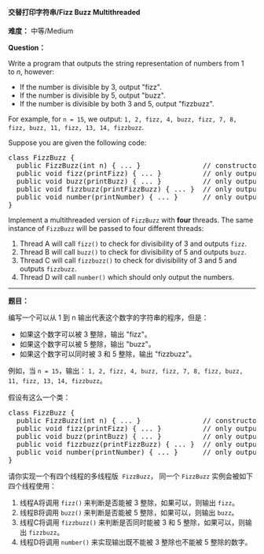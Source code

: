 #### 交替打印字符串/Fizz Buzz Multithreaded
**难度：** 中等/Medium

**Question：** 

<p>Write a program that outputs the string representation of numbers from 1 to&nbsp;<i>n</i>, however:</p>

<ul>
	<li>If the number is divisible by 3, output &quot;fizz&quot;.</li>
	<li>If the number is divisible by 5, output&nbsp;&quot;buzz&quot;.</li>
	<li>If the number is divisible by both 3 and 5, output&nbsp;&quot;fizzbuzz&quot;.</li>
</ul>

<p>For example, for&nbsp;<code>n = 15</code>, we output:&nbsp;<code>1, 2, fizz, 4, buzz, fizz, 7, 8, fizz, buzz, 11, fizz, 13, 14, fizzbuzz</code>.</p>

<p>Suppose you are given the following code:</p>

<pre>
class FizzBuzz {
&nbsp; public FizzBuzz(int n) { ... }&nbsp;              // constructor
  public void fizz(printFizz) { ... }          // only output &quot;fizz&quot;
  public void buzz(printBuzz) { ... }          // only output &quot;buzz&quot;
  public void fizzbuzz(printFizzBuzz) { ... }  // only output &quot;fizzbuzz&quot;
  public void number(printNumber) { ... }      // only output the numbers
}</pre>

<p>Implement a multithreaded version of <code>FizzBuzz</code> with <strong>four</strong> threads. The same instance of <code>FizzBuzz</code> will be passed to four different threads:</p>

<ol>
	<li>Thread A will call&nbsp;<code>fizz()</code>&nbsp;to check for divisibility of 3 and outputs&nbsp;<code>fizz</code>.</li>
	<li>Thread B will call&nbsp;<code>buzz()</code>&nbsp;to check for divisibility of 5 and outputs&nbsp;<code>buzz</code>.</li>
	<li>Thread C will call <code>fizzbuzz()</code>&nbsp;to check for divisibility of 3 and 5 and outputs&nbsp;<code>fizzbuzz</code>.</li>
	<li>Thread D will call <code>number()</code> which should only output the numbers.</li>
</ol>


------

**题目：** 
<p>编写一个可以从 1 到 n 输出代表这个数字的字符串的程序，但是：</p>

<ul>
	<li>如果这个数字可以被 3 整除，输出 &quot;fizz&quot;。</li>
	<li>如果这个数字可以被 5 整除，输出&nbsp;&quot;buzz&quot;。</li>
	<li>如果这个数字可以同时被 3 和 5 整除，输出 &quot;fizzbuzz&quot;。</li>
</ul>

<p>例如，当&nbsp;<code>n = 15</code>，输出：&nbsp;<code>1, 2, fizz, 4, buzz, fizz, 7, 8, fizz, buzz, 11, fizz, 13, 14, fizzbuzz</code>。</p>

<p>假设有这么一个类：</p>

<pre>class FizzBuzz {
&nbsp; public FizzBuzz(int n) { ... }&nbsp;              // constructor
  public void fizz(printFizz) { ... }          // only output &quot;fizz&quot;
  public void buzz(printBuzz) { ... }          // only output &quot;buzz&quot;
  public void fizzbuzz(printFizzBuzz) { ... }  // only output &quot;fizzbuzz&quot;
  public void number(printNumber) { ... }      // only output the numbers
}</pre>

<p>请你实现一个有四个线程的多线程版&nbsp;&nbsp;<code>FizzBuzz</code>，&nbsp;同一个&nbsp;<code>FizzBuzz</code>&nbsp;实例会被如下四个线程使用：</p>

<ol>
	<li>线程A将调用&nbsp;<code>fizz()</code>&nbsp;来判断是否能被 3 整除，如果可以，则输出&nbsp;<code>fizz</code>。</li>
	<li>线程B将调用&nbsp;<code>buzz()</code>&nbsp;来判断是否能被 5 整除，如果可以，则输出&nbsp;<code>buzz</code>。</li>
	<li>线程C将调用&nbsp;<code>fizzbuzz()</code>&nbsp;来判断是否同时能被 3 和 5 整除，如果可以，则输出&nbsp;<code>fizzbuzz</code>。</li>
	<li>线程D将调用&nbsp;<code>number()</code>&nbsp;来实现输出既不能被 3 整除也不能被 5 整除的数字。</li>
</ol>


